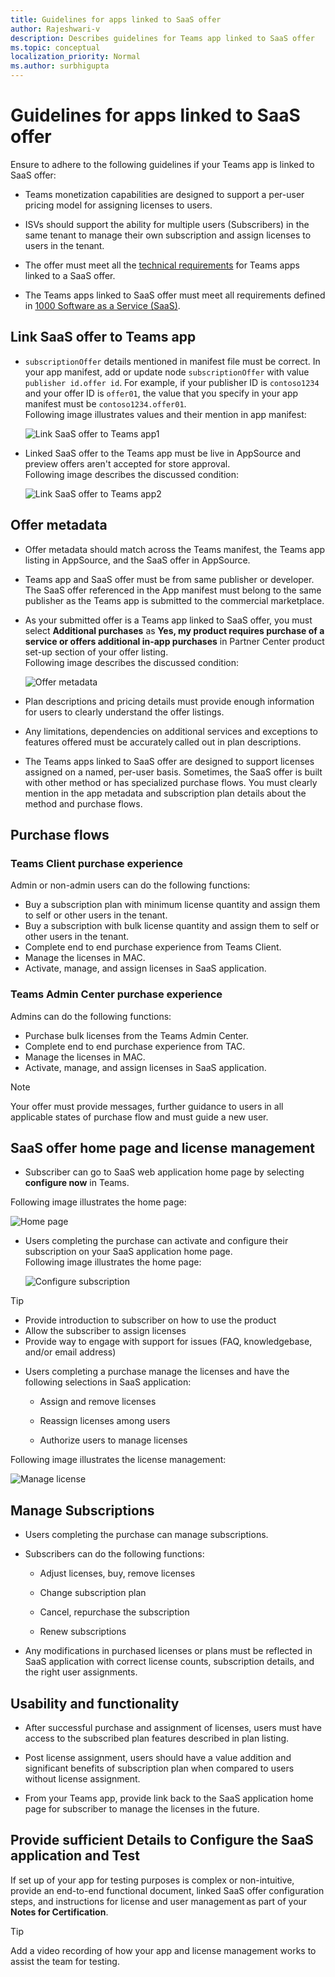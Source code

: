 ```yaml
---
title: Guidelines for apps linked to SaaS offer
author: Rajeshwari-v
description: Describes guidelines for Teams app linked to SaaS offer
ms.topic: conceptual
localization_priority: Normal
ms.author: surbhigupta
---
```


# Guidelines for apps linked to SaaS offer

Ensure to adhere to the following guidelines if your Teams app is linked to SaaS offer: 

* Teams monetization capabilities are designed to support a per-user pricing model for assigning licenses to users. 

* ISVs should support the ability for multiple users (Subscribers) in the same tenant to manage their own subscription and assign licenses to users in the tenant. 

* The offer must meet all the [technical requirements](http://aka.ms/saasoffer) for Teams apps linked to a SaaS offer. 

* The Teams apps linked to SaaS offer must meet all requirements defined in [1000 Software as a Service (SaaS)](/legal/marketplace/certification-policies#1000-software-as-a-service-saas). 

## Link SaaS offer to Teams app 

* `subscriptionOffer` details mentioned in manifest file must be correct. In your app manifest, add or update node `subscriptionOffer` with value `publisher id.offer id`. For example, if your publisher ID is `contoso1234` and your offer ID is `offer01`, the value that you specify in your app manifest must be `contoso1234.offer01`.    
Following image illustrates values and their mention in app manifest:

   ![Link SaaS offer to Teams app1](~/assets/images/store-detail-page/link-saas-offer-to-teams-app-screen1.png)

* Linked SaaS offer to the Teams app must be live in AppSource and preview offers aren't accepted for store approval.     
Following image describes the discussed condition:

   ![Link SaaS offer to Teams app2](~/assets/images/store-detail-page/link-saas-offer-to-teams-app-screen2.png)

## Offer metadata 

* Offer metadata should match across the Teams manifest, the Teams app listing in AppSource, and the SaaS offer in AppSource.

* Teams app and SaaS offer must be from same publisher or developer. The SaaS offer referenced in the App manifest must belong to the same publisher as the Teams app is submitted to the commercial marketplace. 

* As your submitted offer is a Teams app linked to SaaS offer, you must select **Additional purchases** as **Yes, my product requires purchase of a service or offers additional in-app purchases​** in Partner Center product set-up section of your offer listing.     
Following image describes the discussed condition:

   ![Offer metadata](~/assets/images/store-detail-page/offer-metadata.png)

* Plan descriptions and pricing details must provide enough information for users to clearly understand the offer listings.   

* Any limitations, dependencies on additional services and exceptions to features offered must be accurately called out in plan descriptions.     

* The Teams apps linked to SaaS offer are designed to support licenses assigned on a named, per-user basis. Sometimes, the SaaS offer is built with other method or has specialized purchase flows. 
You must clearly mention in the app metadata and subscription plan details about the method and purchase flows.

## Purchase flows 

### Teams Client purchase experience

Admin or non-admin users can do the following functions:

* Buy a subscription plan with minimum license quantity and assign them to self or other users in the tenant. 
* Buy a subscription with bulk license quantity and assign them to self or other users in the tenant. 
* Complete end to end purchase experience from Teams Client.
* Manage the licenses in MAC.
* Activate, manage, and assign licenses in SaaS application.  

### Teams Admin Center purchase experience 

Admins can do the following functions:

* Purchase bulk licenses from the Teams Admin Center. 
* Complete end to end purchase experience from TAC.
* Manage the licenses in MAC.
* Activate, manage, and assign licenses in SaaS application.  

> [!NOTE]
> Your offer must provide messages, further guidance to users in all applicable states of purchase flow and must guide a new user. 

## SaaS offer home page and license management  

* Subscriber can go to SaaS web application home page by selecting **configure now** in Teams. 

Following image illustrates the home page:

   ![Home page](~/assets/images/store-detail-page/home-page.png)

* Users completing the purchase can activate and configure their subscription on your SaaS application home page.     
Following image illustrates the home page:

   ![Configure subscription ](~/assets/images/store-detail-page/configure-subscription.png)

> [!TIP]    
> * Provide introduction to subscriber on how to use the product 
> * Allow the subscriber to assign licenses 
> * Provide way to engage with support for issues (FAQ, knowledgebase, and/or email address) 

* Users completing a purchase manage the licenses and have the following selections in SaaS application: 

    * Assign and remove licenses 

    * Reassign licenses among users

    * Authorize users to manage licenses 

Following image illustrates the license management:

   ![Manage license](~/assets/images/store-detail-page/manage-license.png)

## Manage Subscriptions 

* Users completing the purchase can manage subscriptions.

* Subscribers can do the following functions: 

   * Adjust licenses, buy, remove licenses  

   * Change subscription plan

   * Cancel, repurchase the subscription 

   * Renew subscriptions

* Any modifications in purchased licenses or plans must be reflected in SaaS application with correct license counts, subscription details, and the right user assignments. 

## Usability and functionality  

* After successful purchase and assignment of licenses, users must have access to the subscribed plan features described in plan listing. 

* Post license assignment, users should have a value addition and significant benefits of subscription plan when compared to users without license assignment. 

* From your Teams app, provide link back to the SaaS application home page for subscriber to manage the licenses in the future. 

## Provide sufficient Details to Configure the SaaS application and Test 

If set up of your app for testing purposes is complex or non-intuitive, provide an end-to-end functional document, linked SaaS offer configuration steps, and instructions for license and user management as part of your **Notes for Certification**.   

> [!TIP]  
> Add a video recording of how your app and license management works to assist the team for testing. 

 







